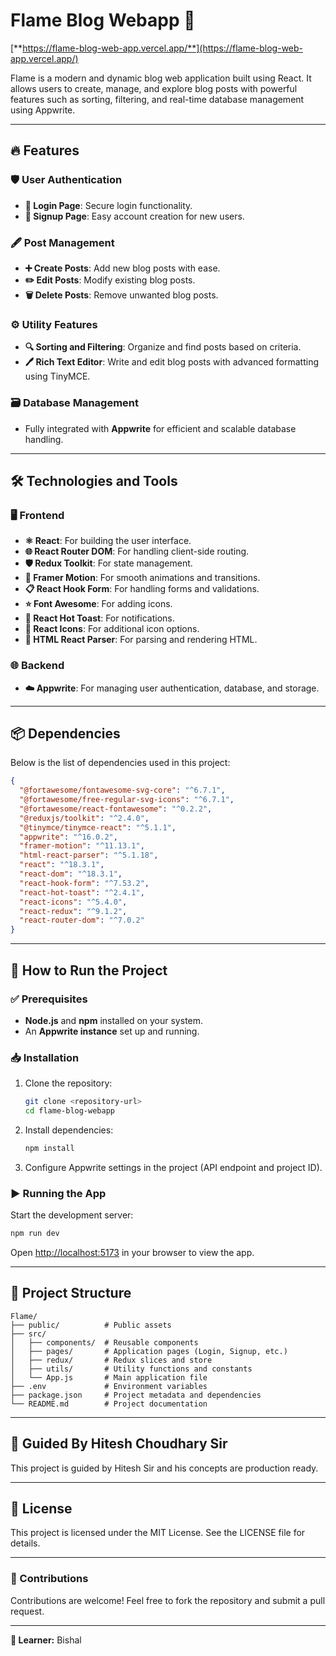 # Flame Blog Webapp 🚀

[**https://flame-blog-web-app.vercel.app/**](https://flame-blog-web-app.vercel.app/)

Flame is a modern and dynamic blog web application built using React. It allows users to create, manage, and explore blog posts with powerful features such as sorting, filtering, and real-time database management using Appwrite.

---

## 🔥 Features

### 🛡️ User Authentication
- **🔑 Login Page**: Secure login functionality.
- **📝 Signup Page**: Easy account creation for new users.

### 🖋️ Post Management
- **➕ Create Posts**: Add new blog posts with ease.
- **✏️ Edit Posts**: Modify existing blog posts.
- **🗑️ Delete Posts**: Remove unwanted blog posts.

### ⚙️ Utility Features
- **🔍 Sorting and Filtering**: Organize and find posts based on criteria.
- **🖊️ Rich Text Editor**: Write and edit blog posts with advanced formatting using TinyMCE.

### 🗃️ Database Management
- Fully integrated with **Appwrite** for efficient and scalable database handling.

---

## 🛠️ Technologies and Tools

### 🖥️ Frontend
- **⚛️ React**: For building the user interface.
- **🌐 React Router DOM**: For handling client-side routing.
- **🛡️ Redux Toolkit**: For state management.
- **💫 Framer Motion**: For smooth animations and transitions.
- **📋 React Hook Form**: For handling forms and validations.
- **⭐ Font Awesome**: For adding icons.
- **🍞 React Hot Toast**: For notifications.
- **🎨 React Icons**: For additional icon options.
- **🔧 HTML React Parser**: For parsing and rendering HTML.

### 🌐 Backend
- **☁️ Appwrite**: For managing user authentication, database, and storage.

---

## 📦 Dependencies
Below is the list of dependencies used in this project:

```json
{
  "@fortawesome/fontawesome-svg-core": "^6.7.1",
  "@fortawesome/free-regular-svg-icons": "^6.7.1",
  "@fortawesome/react-fontawesome": "^0.2.2",
  "@reduxjs/toolkit": "^2.4.0",
  "@tinymce/tinymce-react": "^5.1.1",
  "appwrite": "^16.0.2",
  "framer-motion": "^11.13.1",
  "html-react-parser": "^5.1.18",
  "react": "^18.3.1",
  "react-dom": "^18.3.1",
  "react-hook-form": "^7.53.2",
  "react-hot-toast": "^2.4.1",
  "react-icons": "^5.4.0",
  "react-redux": "^9.1.2",
  "react-router-dom": "^7.0.2"
}
```

---

## 🚀 How to Run the Project

### ✅ Prerequisites
- **Node.js** and **npm** installed on your system.
- An **Appwrite instance** set up and running.

### 📥 Installation
1. Clone the repository:
   ```bash
   git clone <repository-url>
   cd flame-blog-webapp
   ```
2. Install dependencies:
   ```bash
   npm install
   ```
3. Configure Appwrite settings in the project (API endpoint and project ID).

### ▶️ Running the App
Start the development server:
```bash
npm run dev
```
Open [http://localhost:5173](http://localhost:5173) in your browser to view the app.

---

## 📂 Project Structure
```
Flame/
├── public/          # Public assets
├── src/
│   ├── components/  # Reusable components
│   ├── pages/       # Application pages (Login, Signup, etc.)
│   ├── redux/       # Redux slices and store
│   ├── utils/       # Utility functions and constants
│   └── App.js       # Main application file
├── .env             # Environment variables
├── package.json     # Project metadata and dependencies
└── README.md        # Project documentation
```

---

## 📜 Guided By Hitesh Choudhary Sir 
This project is guided by Hitesh Sir and his concepts are production ready.

---

## 📜 License
This project is licensed under the MIT License. See the LICENSE file for details.

---

### 🤝 Contributions
Contributions are welcome! Feel free to fork the repository and submit a pull request.

---

**👤 Learner:** Bishal
